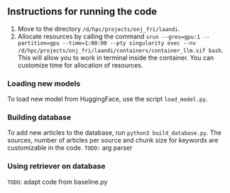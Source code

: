 ## Instructions for running the code
1. Move to the directory `/d/hpc/projects/onj_fri/laandi`.
2. Allocate resources by calling the command `srun --gres=gpu:1 --partition=gpu --time=1:00:00 --pty singularity exec --nv /d/hpc/projects/onj_fri/laandi/containers/container_llm.sif bash`. This will allow you to work in terminal inside the container. You can customize time for allocation of resources.

### Loading new models
To load new model from HuggingFace, use the script `load_model.py`.

### Building database
To add new articles to the database, run `python3 build_database.py`. The sources, number of articles per source and chunk size for keywords are customizable in the code.
`TODO:` arg parser

### Using retriever on database
`TODO`: adapt code from baseline.py
